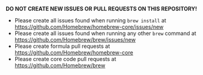**DO NOT CREATE NEW ISSUES OR PULL REQUESTS ON THIS REPOSITORY!**

- Please create all issues found when running `brew install` at https://github.com/Homebrew/homebrew-core/issues/new
- Please create all issues found when running any other `brew` command at https://github.com/Homebrew/brew/issues/new
- Please create formula pull requests at https://github.com/Homebrew/homebrew-core
- Please create core code pull requests at https://github.com/Homebrew/brew
